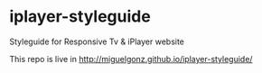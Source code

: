 iplayer-styleguide
==================

Styleguide for Responsive Tv &amp; iPlayer website

This repo is live in http://miguelgonz.github.io/iplayer-styleguide/
